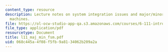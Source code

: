 ```yaml
---
content_type: resource
description: Lecture notes on system integration issues and major/minor finite state
  machines.
file: https://ol-ocw-studio-app-qa.s3.amazonaws.com/courses/6-111-introductory-digital-systems-laboratory-spring-2006/068c445a4f08f5fb9a8134062b209a2a_l11_maj_min_fsm.pdf
file_type: application/pdf
resourcetype: Document
title: l11_maj_min_fsm.pdf
uid: 068c445a-4f08-f5fb-9a81-34062b209a2a
---
```

